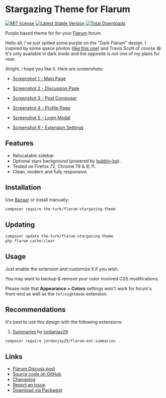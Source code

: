 # Stargazing Theme for Flarum

[![MIT license](https://img.shields.io/badge/license-MIT-blue.svg)](https://github.com/the-turk/flarum-stargazing-theme/blob/master/LICENSE) [![Latest Stable Version](https://img.shields.io/packagist/v/the-turk/flarum-stargazing-theme.svg)](https://packagist.org/packages/the-turk/flarum-stargazing-theme) [![Total Downloads](https://img.shields.io/packagist/dt/the-turk/flarum-stargazing-theme.svg)](https://packagist.org/packages/the-turk/flarum-stargazing-theme)

Purple based theme for for your [Flarum](https://github.com/flarum) forum.

Hello all, i've just spilled some purple on the "Dark Flarum" design. I inspired by some space photos ([like this one](https://i.ibb.co/CPzZKv7/8h-IYog1-purple-galaxy-wallpaper.jpg)) and Travis Scott of course 😄 It's only available in dark mode and the opposite is not one of my plans for now.

Alright, i hope you like it. Here are screenshots:

* [Screenshot 1 - Main Page](https://i.ibb.co/dM3MYJN/STARGAZING-1.png)

* [Screenshot 2 - Discussion Page](https://i.ibb.co/cCWTPC1/STARGAZING-2.png)

* [Screenshot 3 - Post Composer](https://i.ibb.co/Sw9NY47/STARGAZING-3.png)

* [Screenshot 4 - Profile Page](https://i.ibb.co/Lvz8wXW/STARGAZING-4.png)

* [Screenshot 5 - Login Modal](https://i.ibb.co/x1mJMfF/STARGAZING-5.png)

* [Screenshot 6 - Extension Settings](https://i.ibb.co/D1fzYSg/STARGAZING-ADMIN.png)

## Features

- Relocatable sidebar.
- Optional stars background (powered by [bubbly-bg](https://github.com/tipsy/bubbly-bg)).
- Tested on Firefox 72, Chrome 79 & IE 11.
- Clean, modern and fully responsive.

## Installation

Use [Bazaar](https://discuss.flarum.org/d/5151) or install manually:

```bash
composer require the-turk/flarum-stargazing-theme
```

## Updating

```bash
composer update the-turk/flarum-stargazing-theme
php flarum cache:clear
```

## Usage

Just enable the extension and customize it if you wish.

You may want to backup & remove your color involved CSS modifications.

Please note that **Appearance > Colors** settings won't work for forum's front-end as well as the `fof/nightmode` extension.

## Recommendations

It's best to use this design with the following extensions:

1. [Summaries](https://discuss.flarum.org/d/2151-summaries-showing-excerpts-on-discussions-page) by [jordanjay29](https://discuss.flarum.org/u/jordanjay29)

```bash
composer require jordanjay29/flarum-ext-summaries
```

## Links

- [Flarum Discuss post](https://github.com/the-turk/flarum-stargazing-theme)
- [Source code on GitHub](https://github.com/the-turk/flarum-stargazing-theme)
- [Changelog](https://github.com/the-turk/flarum-stargazing-theme/blob/master/CHANGELOG.md)
- [Report an issue](https://github.com/the-turk/flarum-stargazing-theme/issues)
- [Download via Packagist](https://packagist.org/packages/the-turk/flarum-stargazing-theme)
